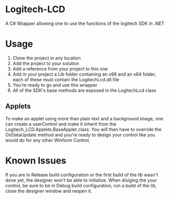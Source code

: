 Logitech-LCD
============

A C# Wrapper allowing one to use the functions of the logitech SDK in .NET

Usage
============
1. Clone the project in any location
2. Add the project to your solution
3. Add a reference from your project to this one
4. Add in your project a Lib folder containing an x86 and an x64 folder, each of these must contain the LogitechLcd.dll file
5. You're ready to go and use this wrapper
6. All of the SDK's base methods are exposed in the LogitechLcd class

Applets
------------
To make an applet using more than plain text and a background image, one can create a userControl and make it inherit from the Logitech_LCD.Applets.BaseApplet class.
You will then have to override the OnDataUpdate method and you're ready to design your control like you would do for any other Winform Control.

Known Issues
============
If you are in Release build configuration or the first build of the lib wasn't done yet, the designer won't be able to initialize.
When disiging the your control, be sure to be in Debug build configuration, run a build of the lib, close the designer window and reopen it.
